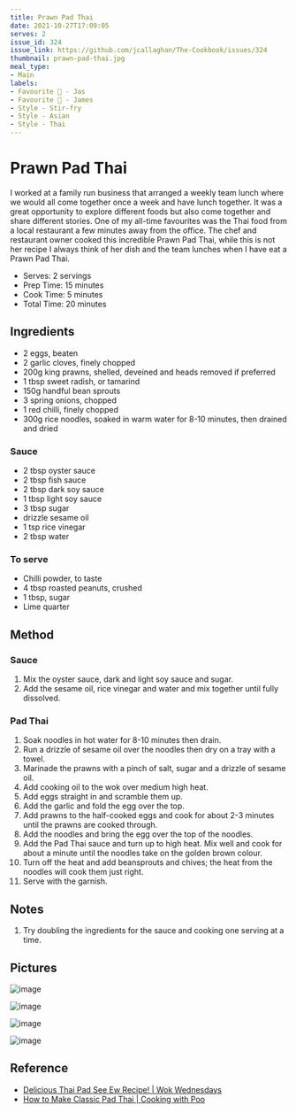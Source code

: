 ```yaml
---
title: Prawn Pad Thai
date: 2021-10-27T17:09:05
serves: 2
issue_id: 324
issue_link: https://github.com/jcallaghan/The-Cookbook/issues/324
thumbnail: prawn-pad-thai.jpg
meal_type:
- Main
labels:
- Favourite 🥰 - Jas
- Favourite 🥰 - James
- Style - Stir-fry
- Style - Asian
- Style - Thai
---
```


# Prawn Pad Thai

I worked at a family run business that arranged a weekly team lunch where we would all come together once a week and have lunch together. It was a great opportunity to explore different foods but also come together and share different stories.
One of my all-time favourites was the Thai food from a local restaurant a few minutes away from the office. 
The chef and restaurant owner cooked this incredible Prawn Pad Thai, while this is not her recipe I always think of her dish and the team lunches when I have eat a Prawn Pad Thai.

- Serves: 2 servings
- Prep Time: 15 minutes
- Cook Time: 5 minutes
- Total Time: 20 minutes

## Ingredients

- 2 eggs, beaten
- 2 garlic cloves, finely chopped
- 200g king prawns, shelled, deveined and heads removed if preferred
- 1 tbsp sweet radish, or tamarind
- 150g handful bean sprouts
- 3 spring onions, chopped
- 1 red chilli, finely chopped
- 300g rice noodles, soaked in warm water for 8-10 minutes, then drained and dried

### Sauce

- 2 tbsp oyster sauce
- 2 tbsp fish sauce
- 2 tbsp dark soy sauce
- 1 tbsp light soy sauce
- 3 tbsp sugar
- drizzle sesame oil
- 1 tsp rice vinegar
- 2 tbsp water

### To serve

- Chilli powder, to taste
- 4 tbsp roasted peanuts, crushed
- 1 tbsp, sugar 
- Lime quarter

## Method

### Sauce

1. Mix the oyster sauce, dark and light soy sauce and sugar.
2. Add the sesame oil, rice vinegar and water and mix together until fully dissolved.

### Pad Thai

1. Soak noodles in hot water for 8-10 minutes then drain.
2. Run a drizzle of sesame oil over the noodles then dry on a tray with a towel.
3. Marinade the prawns with a pinch of salt, sugar and a drizzle of sesame oil.
4. Add cooking oil to the wok over medium high heat.
5. Add eggs straight in and scramble them up.
6. Add the garlic and fold the egg over the top.
6. Add prawns to the half-cooked eggs and cook for about 2-3 minutes until the prawns are cooked through.
7. Add the noodles and bring the egg over the top of the noodles.
8. Add the Pad Thai sauce and turn up to high heat. Mix well and cook for about a minute until the noodles take on the golden brown colour.
9. Turn off the heat and add beansprouts and chives; the heat from the noodles will cook them just right. 
10. Serve with the garnish.

## Notes

1. Try doubling the ingredients for the sauce and cooking one serving at a time.

## Pictures

![image](https://user-images.githubusercontent.com/7449908/147612393-d6c6e0f5-14ba-448a-98f7-a781359a8852.jpeg)

![image](https://user-images.githubusercontent.com/7449908/147612435-9211156d-b236-4906-93b8-be639d8e51d5.jpeg)

![image](https://user-images.githubusercontent.com/7449908/147612460-3eb777a3-5371-4110-8101-f621fac22d77.jpeg)

![image](https://user-images.githubusercontent.com/7449908/147612482-5b32818b-be11-40fa-bfa8-2c4f71dac962.jpeg)

## Reference

- [Delicious Thai Pad See Ew Recipe! | Wok Wednesdays](https://www.youtube.com/watch?v=_wDgcueLJvY)
- [How to Make Classic Pad Thai | Cooking with Poo](https://www.youtube.com/watch?v=m88rF0rwHo8)
